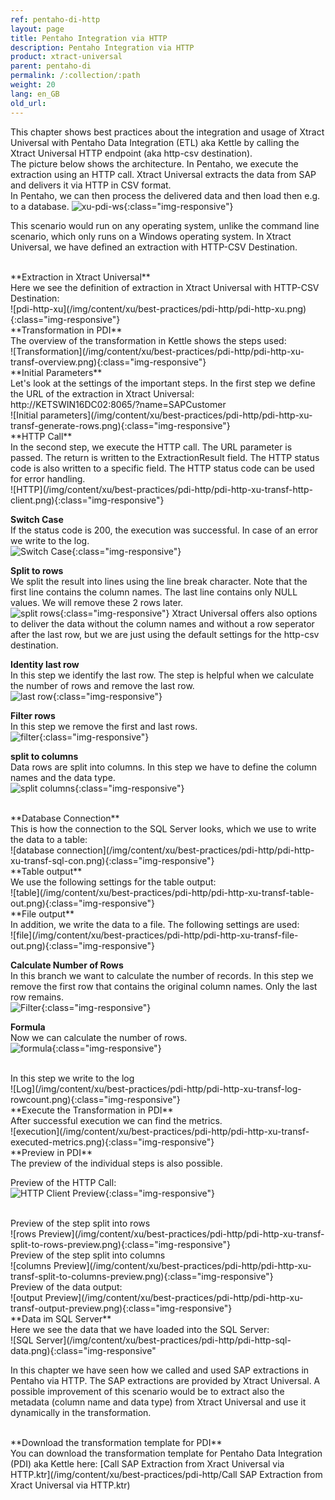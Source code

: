 ```yaml
---
ref: pentaho-di-http
layout: page
title: Pentaho Integration via HTTP
description: Pentaho Integration via HTTP
product: xtract-universal
parent: pentaho-di
permalink: /:collection/:path
weight: 20
lang: en_GB
old_url: 
---
```


This chapter shows best practices about the integration and usage of Xtract Universal with Pentaho Data Integration (ETL) aka Kettle by calling the Xtract Universal HTTP endpoint (aka http-csv destination). <br>
The picture below shows the architecture.
In Pentaho, we execute the extraction using an HTTP call. 
Xtract Universal extracts the data from SAP and delivers it via HTTP in CSV format.<br>
In Pentaho, we can then process the delivered data and then load then e.g. to a database.
![xu-pdi-ws](/img/content/xu/best-practices/pdi-http/xu-pdi-ws.png){:class="img-responsive"}

This scenario would run on any operating system, unlike the command line scenario, which only runs on a Windows operating system.
In Xtract Universal, we have defined an extraction with HTTP-CSV Destination. 

<br>
**Extraction in Xtract Universal**<br>
Here we see the definition of extraction in Xtract Universal with HTTP-CSV Destination:<br>
![pdi-http-xu](/img/content/xu/best-practices/pdi-http/pdi-http-xu.png){:class="img-responsive"}

<br>
**Transformation in PDI**<br>
The overview of the transformation in Kettle shows the steps used:<br>
![Transformation](/img/content/xu/best-practices/pdi-http/pdi-http-xu-transf-overview.png){:class="img-responsive"}

<br>
**Initial Parameters**<br>
Let's look at the settings of the important steps.
In the first step we define the URL of the extraction in Xtract Universal: http://KETSWIN16DC02:8065/?name=SAPCustomer
<br>
![Initial parameters](/img/content/xu/best-practices/pdi-http/pdi-http-xu-transf-generate-rows.png){:class="img-responsive"}


<br>
**HTTP Call**<br>
In the second step, we execute the HTTP call. The URL parameter is passed. 
The return is written to the ExtractionResult field. The HTTP status code is also written to a specific field.
The HTTP status code can be used for error handling. <br>
![HTTP](/img/content/xu/best-practices/pdi-http/pdi-http-xu-transf-http-client.png){:class="img-responsive"}


**Switch Case**<br>
If the status code is 200, the execution was successful. In case of an error we write to the log.<br>
![Switch Case](/img/content/xu/best-practices/pdi-http/pdi-http-xu-transf-switch.png){:class="img-responsive"}

**Split to rows**<br>
We split the result into lines using the line break character. 
Note that the first line contains the column names. The last line contains only NULL values.
We will remove these 2 rows later.<br>
![split rows](/img/content/xu/best-practices/pdi-http/pdi-http-xu-transf-split-to-rows.png){:class="img-responsive"}
Xtract Universal offers also options to deliver the data without the column names and without a row seperator after the last row, but we are just using the default settings for the http-csv destination.<br>

**Identity last row**<br>
In this step we identify the last row. The step is helpful when we calculate the number of rows and remove the last row.<br> 
![last row](/img/content/xu/best-practices/pdi-http/pdi-http-xu-transf-last-row.png){:class="img-responsive"}

**Filter rows**<br>
In this step we remove the first and last rows.<br>
![filter](/img/content/xu/best-practices/pdi-http/pdi-http-xu-transf-filter-rows.png){:class="img-responsive"}


**split to columns**<br>
Data rows are split into columns. In this step we have to define the column names and the data type.<br>
![split columns](/img/content/xu/best-practices/pdi-http/pdi-http-xu-transf-split-to-columns.png){:class="img-responsive"}

<br>
**Database Connection**<br>
This is how the connection to the SQL Server looks, which we use to write the data to a table:<br>
![database connection](/img/content/xu/best-practices/pdi-http/pdi-http-xu-transf-sql-con.png){:class="img-responsive"}

<br>
**Table output**<br>
We use the following settings for the table output:<br>
![table](/img/content/xu/best-practices/pdi-http/pdi-http-xu-transf-table-out.png){:class="img-responsive"}

<br>
**File output**<br>
In addition, we write the data to a file. The following settings are used:<br>
![file](/img/content/xu/best-practices/pdi-http/pdi-http-xu-transf-file-out.png){:class="img-responsive"}

**Calculate Number of Rows**<br>
In this branch we want to calculate the number of records. 
In this step we remove the first row that contains the original column names. Only the last row remains.<br> 
![Filter](/img/content/xu/best-practices/pdi-http/pdi-http-xu-transf-filter-rows-02.png){:class="img-responsive"}

**Formula**<br>
Now we can calculate the number of rows.<br>
![formula](/img/content/xu/best-practices/pdi-http/pdi-http-xu-transf-formula-rowcount.png){:class="img-responsive"}

<br>
In this step we write to the log<br>
![Log](/img/content/xu/best-practices/pdi-http/pdi-http-xu-transf-log-rowcount.png){:class="img-responsive"}


<br>
**Execute the Transformation in PDI**<br>
After successful execution we can find the metrics.<br>
![execution](/img/content/xu/best-practices/pdi-http/pdi-http-xu-transf-executed-metrics.png){:class="img-responsive"}

<br>
**Preview in PDI**<br>
The preview of the individual steps is also possible.<br> 

Preview of the HTTP Call:<br>
![HTTP Client Preview](/img/content/xu/best-practices/pdi-http/pdi-http-xu-transf-http-client-preview.png){:class="img-responsive"}

<br>
Preview of the step split into rows<br>
![rows Preview](/img/content/xu/best-practices/pdi-http/pdi-http-xu-transf-split-to-rows-preview.png){:class="img-responsive"}

<br>
Preview of the step split into columns<br>
![columns Preview](/img/content/xu/best-practices/pdi-http/pdi-http-xu-transf-split-to-columns-preview.png){:class="img-responsive"}

<br>
Preview of the data output:<br>
![output Preview](/img/content/xu/best-practices/pdi-http/pdi-http-xu-transf-output-preview.png){:class="img-responsive"}

<br>
**Data im SQL Server**<br>
Here we see the data that we have loaded into the SQL Server:<br> 
![SQL Server](/img/content/xu/best-practices/pdi-http/pdi-http-sql-data.png){:class="img-responsive"
<br>

In this chapter we have seen how we called and used SAP extractions in Pentaho via HTTP. The SAP extractions are provided by Xtract Universal.
A possible improvement of this scenario would be to extract also the metadata (column name and data type) from Xtract Universal  and use it dynamically in the transformation.<br>

<br>
**Download the transformation template for PDI**<br>
You can download the transformation template for Pentaho Data Integration (PDI) aka Kettle here:
[Call SAP Extraction from Xract Universal via HTTP.ktr](/img/content/xu/best-practices/pdi-http/Call SAP Extraction from Xract Universal via HTTP.ktr)